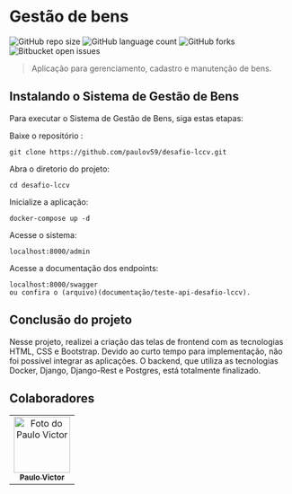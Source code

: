 # Gestão de bens

![GitHub repo size](https://img.shields.io/github/repo-size/paulov59/desafio-lccv?style=for-the-badge)
![GitHub language count](https://img.shields.io/github/languages/count/paulov59/desafio-lccv?style=for-the-badge)
![GitHub forks](https://img.shields.io/github/forks/paulov59/desafio-lccv?style=for-the-badge)
![Bitbucket open issues](https://img.shields.io/github/issues/paulov59/desafio-lccv?style=for-the-badge)

> Aplicação para gerenciamento, cadastro e manutenção de bens.

## Instalando o Sistema de Gestão de Bens

Para executar o Sistema de Gestão de Bens, siga estas etapas:

Baixe o repositório :
```
git clone https://github.com/paulov59/desafio-lccv.git
```
Abra o diretorio do projeto:
```
cd desafio-lccv
```

Inicialize a aplicação:
```
docker-compose up -d 
```
Acesse o sistema:
```
localhost:8000/admin
````
Acesse a documentação dos endpoints:
```
localhost:8000/swagger
ou confira o (arquivo)(documentação/teste-api-desafio-lccv).
````

## Conclusão do projeto
Nesse projeto, realizei a criação das telas de frontend com as tecnologias HTML, CSS e Bootstrap. Devido ao curto tempo para implementação, não foi possível integrar as aplicações. O backend, que utiliza as tecnologias Docker, Django, Django-Rest e Postgres, está totalmente finalizado.


## Colaboradores

<table>
  <tr>
    <td align="center">
      <a href="#">
        <img src="https://avatars.githubusercontent.com/u/42791144?v=4" width="100px;" alt="Foto do Paulo Victor"/><br>
        <sub>
          <b>Paulo Victor</b>
        </sub>
      </a>
    </td>
  </tr>
</table>


